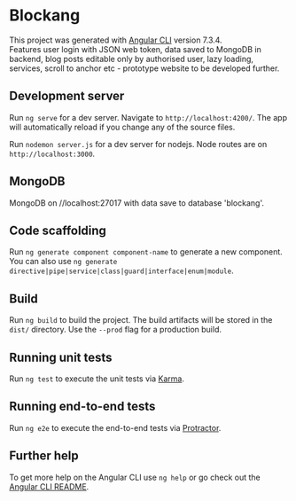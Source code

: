 # Blockang

This project was generated with [Angular CLI](https://github.com/angular/angular-cli) version 7.3.4.  
Features user login with JSON web token, data saved to MongoDB in backend, blog posts editable only by authorised user, lazy loading, services, scroll to anchor etc - prototype website to be developed further. 

## Development server

Run `ng serve` for a dev server. Navigate to `http://localhost:4200/`. The app will automatically reload if you change any of the source files.

Run `nodemon server.js` for a dev server for nodejs.  Node routes are on `http://localhost:3000`.  

## MongoDB

MongoDB on //localhost:27017 with data save to database 'blockang'.  

## Code scaffolding

Run `ng generate component component-name` to generate a new component. You can also use `ng generate directive|pipe|service|class|guard|interface|enum|module`.

## Build

Run `ng build` to build the project. The build artifacts will be stored in the `dist/` directory. Use the `--prod` flag for a production build.

## Running unit tests

Run `ng test` to execute the unit tests via [Karma](https://karma-runner.github.io).

## Running end-to-end tests

Run `ng e2e` to execute the end-to-end tests via [Protractor](http://www.protractortest.org/).

## Further help

To get more help on the Angular CLI use `ng help` or go check out the [Angular CLI README](https://github.com/angular/angular-cli/blob/master/README.md).
